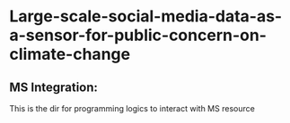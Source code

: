 # Large-scale-social-media-data-as-a-sensor-for-public-concern-on-climate-change
## MS Integration: 
This is the dir for programming logics to interact with MS resource
